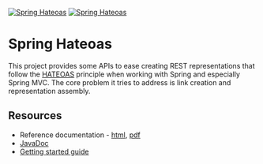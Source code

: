 [![Spring Hateoas](https://spring.io/badges/spring-hateoas/ga.svg)](http://projects.spring.io/spring-hateoas/#quick-start)
[![Spring Hateoas](https://spring.io/badges/spring-hateoas/snapshot.svg)](http://projects.spring.io/spring-hateoas/#quick-start)

# Spring Hateoas
This project provides some APIs to ease creating REST representations that follow the [HATEOAS](http://en.wikipedia.org/wiki/HATEOAS) principle when working with Spring and especially Spring MVC. The core problem it tries to address is link creation and representation assembly.

## Resources

-  Reference documentation - [html](http://docs.spring.io/spring-hateoas/docs/current/reference/html/), [pdf](http://docs.spring.io/spring-hateoas/docs/current/reference/pdf/spring-hateoas-reference.pdf)
- [JavaDoc](http://docs.spring.io/spring-hateoas/docs/current-SNAPSHOT/api/)
- [Getting started guide](https://spring.io/guides/gs/rest-hateoas/)
